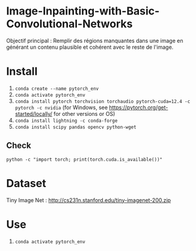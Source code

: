 # Image-Inpainting-with-Basic-Convolutional-Networks
Objectif principal : Remplir des régions manquantes dans une image en générant un contenu plausible et cohérent avec le reste de l'image.

# Install

1. `conda create --name pytorch_env`
2. `conda activate pytorch_env`
3. `conda install pytorch torchvision torchaudio pytorch-cuda=12.4 -c pytorch -c nvidia` (for Windows, see https://pytorch.org/get-started/locally/ for other versions or OS)
4. `conda install lightning -c conda-forge`
5. `conda install scipy pandas opencv python-wget`


## Check

`python -c "import torch; print(torch.cuda.is_available())"`

# Dataset

Tiny Image Net : http://cs231n.stanford.edu/tiny-imagenet-200.zip

# Use

1. `conda activate pytorch_env`